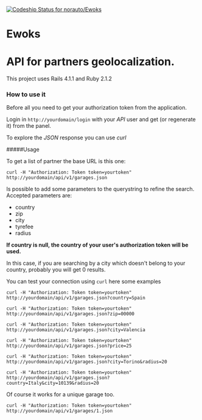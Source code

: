 [ ![Codeship Status for norauto/Ewoks](https://www.codeship.io/projects/f3bdb640-fa05-0131-d9a6-263e5952f3ef/status)](https://www.codeship.io/projects/28984)

Ewoks
=====

# API for partners geolocalization.

This project uses Rails 4.1.1 and Ruby 2.1.2

### How to use it

Before all you need to get your authorization token from the application.

Login in `http://yourdomain/login` with your _API_ user and get (or regenerate it) from the panel.

To explore the _JSON_ response you can use _curl_

#####Usage

To get a list of partner the base URL is this one:

`curl -H "Authorization: Token token=yourtoken" http://yourdomain/api/v1/garages.json`

Is possible to add some parameters to the querystring to refine the search.
Accepted parameters are:

- country
- zip
- city
- tyrefee
- radius

__If country is null, the country of your user's authorization token will be used.__

In this case, if you are searching by a city which doesn't belong to your country, probably you will get 0 results.

You can test your connection using `curl` here some examples

`curl -H "Authorization: Token token=yourtoken" http://yourdomain/api/v1/garages.json?country=Spain`

`curl -H "Authorization: Token token=yourtoken" http://yourdomain/api/v1/garages.json?zip=00000`

`curl -H "Authorization: Token token=yourtoken" http://yourdomain/api/v1/garages.json?city=Valencia`

`curl -H "Authorization: Token token=yourtoken" http://yourdomain/api/v1/garages.json?price=25`

`curl -H "Authorization: Token token=yourtoken" http://yourdomain/api/v1/garages.json?city=Torino&radius=20`

`curl -H "Authorization: Token token=yourtoken" http://yourdomain/api/v1/garages.json?country=Italy&city=10139&radius=20`

Of course it works for a unique garage too.

`curl -H "Authorization: Token token=yourtoken" http://yourdomain/api/v1/garages/1.json`
